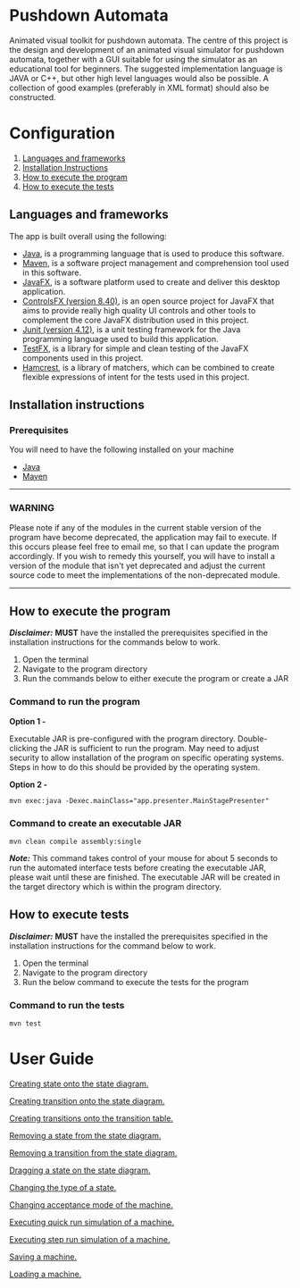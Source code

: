 # Pushdown Automata

Animated visual toolkit for pushdown automata.
The centre of this project is the design and development of an animated visual simulator for pushdown automata, together with a GUI suitable for using the simulator as an educational tool for beginners. The suggested implementation language is JAVA or C++, but other high level languages would also be possible. A collection of good examples (preferably in XML format) should also be constructed.

# Configuration
1. <a href="#section1">Languages and frameworks</a>
1. <a href="#section2">Installation Instructions</a>
1. <a href="#section3">How to execute the program</a>
1. <a href="#section4">How to execute the tests</a>

<a name="section1" />

## Languages and frameworks 
The app is built overall using the following:
* [Java](https://www.java.com/en/download/), is a programming language that is used to produce this software.
* [Maven](https://maven.apache.org/), is a software project management and comprehension tool used in this software.
* [JavaFX](https://github.com/openjdk/jfx), is a software platform used to create and deliver this desktop application.
* [ControlsFX (version 8.40)](https://github.com/controlsfx/controlsfx),  is an open source project for JavaFX that aims to provide really high quality UI controls and other tools to complement the core JavaFX distribution used in this project. 
* [Junit (version 4.12)](https://junit.org/junit4/), is a unit testing framework for the Java programming language used to build this application. 
* [TestFX](https://github.com/TestFX/TestFX), is a library for simple and clean testing of the JavaFX components used in this project. 
* [Hamcrest](http://hamcrest.org/JavaHamcrest/), is a library of matchers, which can be combined to create flexible expressions of intent for the tests used in this project. 
 
<a name="section2" />

## Installation instructions

### Prerequisites
You will need to have the following installed on your machine
* [Java](https://www.java.com/en/download/)
* [Maven](https://maven.apache.org/)

***
### WARNING

Please note if any of the modules in the current stable version of the program have become deprecated, the application may fail to execute. If this occurs please feel free to email me, so that I can update the program accordingly. If you wish to remedy this yourself, you will have to install a version of the module that isn't yet deprecated and adjust the current source code to meet the implementations of the non-deprecated module.

***
<a name="section3" />

## How to execute the program

_**Disclaimer:**_ **MUST** have the installed the prerequisites specified in the installation instructions for the commands below to work.

1.	Open the terminal
2.	Navigate to the program directory
3.	Run the commands below to either execute the program or create a JAR

### Command to run the program
**Option 1 -**

Executable JAR is pre-configured with the program directory. Double-clicking the JAR is sufficient to run the program. May need to adjust security to allow installation of the program on specific operating systems. Steps in how to do this should be provided by the operating system. 

**Option 2 -**

`mvn exec:java -Dexec.mainClass="app.presenter.MainStagePresenter"`


### Command to create an executable JAR

`mvn clean compile assembly:single`

_**Note:**_ This command takes control of your mouse for about 5 seconds to run the automated interface tests before creating the executable JAR, please wait until these are finished. The executable JAR will be created in the target directory which is within the program directory.


<a name="section4" />

## How to execute tests

_**Disclaimer:**_ **MUST** have the installed the prerequisites specified in the installation instructions for the command below to work.

1.	Open the terminal
2.	Navigate to the program directory
3.	Run the below command to execute the tests for the program

### Command to run the tests
 
`mvn test`

# User Guide

[Creating state onto the state diagram.](https://www.youtube.com/watch?v=ohl_LHHfhf4&feature=youtu.be)

[Creating transition onto the state diagram.](https://youtu.be/tMjc_vaEHlE)

[Creating transitions onto the transition table.](https://youtu.be/ZaheIuI1wxY)

[Removing a state from the state diagram.](https://youtu.be/lPCrkA7tvH4)

[Removing a transition from the state diagram.](https://youtu.be/GQOp5PHeiBQ)

[Dragging a state on the state diagram.](https://youtu.be/wDy0bl3sFgM)

[Changing the type of a state.](https://youtu.be/6HDGtL_KZUw)

[Changing acceptance mode of the machine.](https://youtu.be/lZg7plPf5VU)

[Executing quick run simulation of a machine.](https://youtu.be/bNuHzc3VE3A)

[Executing step run simulation of a machine.](https://youtu.be/AvYBnWf3aY4)

[Saving a machine.](https://youtu.be/NTFECOGyu6U)

[Loading a machine.](https://youtu.be/blwCrKSUSuc)
